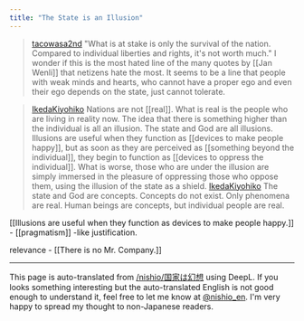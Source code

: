 ```yaml
---
title: "The State is an Illusion"
---
```


> [tacowasa2nd](https://x.com/tacowasa2nd/status/1825121835098255559) "What is at stake is only the survival of the nation. Compared to individual liberties and rights, it's not worth much."
>  I wonder if this is the most hated line of the many quotes by [[Jan Wenli]] that netizens hate the most.
>  It seems to be a line that people with weak minds and hearts, who cannot have a proper ego and even their ego depends on the state, just cannot tolerate.

> [IkedaKiyohiko](https://x.com/IkedaKiyohiko/status/1825543060006306236) Nations are not [[real]]. What is real is the people who are living in reality now. The idea that there is something higher than the individual is all an illusion. The state and God are all illusions. Illusions are useful when they function as [[devices to make people happy]], but as soon as they are perceived as [[something beyond the individual]], they begin to function as [[devices to oppress the individual]]. What is worse, those who are under the illusion are simply immersed in the pleasure of oppressing those who oppose them, using the illusion of the state as a shield.
> [IkedaKiyohiko](https://x.com/IkedaKiyohiko/status/1825548077069136028) The state and God are concepts. Concepts do not exist. Only phenomena are real. Human beings are concepts, but individual people are real.

[[Illusions are useful when they function as devices to make people happy.]]
    - [[pragmatism]] -like justification.

relevance
    - [[There is no Mr. Company.]]

---
This page is auto-translated from [/nishio/国家は幻想](https://scrapbox.io/nishio/国家は幻想) using DeepL. If you looks something interesting but the auto-translated English is not good enough to understand it, feel free to let me know at [@nishio_en](https://twitter.com/nishio_en). I'm very happy to spread my thought to non-Japanese readers.